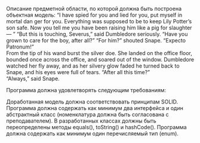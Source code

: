 Описание предметной области, по которой должна быть построена объектная модель:
“I have spied for you and lied for you, put myself in mortal dan ger for you. Everything was supposed to be to keep Lily Potter’s 
son safe. Now you tell me you have been raising him like a pig for 
slaughter— ” 
“But this is touching, Severus,” said Dumbledore seriously. 
“Have you grown to care for the boy, after all?” 
“For him?” shouted Snape. “Expecto Patronum!”  
From the tip of his wand burst the silver doe. She landed on 
the office floor, bounded once across the office, and soared out of 
the window. Dumbledore watched her fly away, and as her silvery 
glow faded he turned back to Snape, and his eyes were full of tears. 
“After all this time?” 
“Always,” said Snape.

Программа должна удовлетворять следующим требованиям:

Доработанная модель должна соответствовать принципам SOLID.
Программа должна содержать как минимум два интерфейса и один абстрактный класс (номенклатура должна быть согласована с преподавателем).
В разработанных классах должны быть переопределены методы equals(), toString() и hashCode().
Программа должна содержать как минимум один перечисляемый тип (enum).

